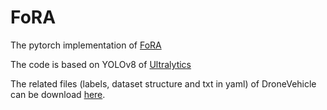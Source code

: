 # FoRA
The pytorch implementation of [FoRA](https://arxiv.org/abs/2407.16129)

The code is based on YOLOv8 of [Ultralytics](https://github.com/ultralytics/ultralytics)

The related files (labels, dataset structure and txt in yaml) of DroneVehicle can be download [here](https://drive.google.com/drive/folders/1v91V7bcr6Hu6gRzDJ1zK7_YKOJdaxaBA?usp=drive_link).
